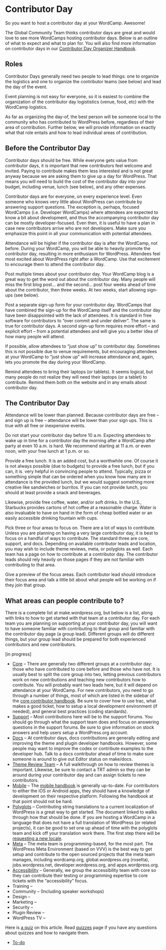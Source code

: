 # Contributor Day

So you want to host a contributor day at your WordCamp. Awesome!

The Global Community Team thinks contributor days are great and would love to see more WordCamps hosting contributor days. Below is an outline of what to expect and what to plan for. You will also find more information on contributor days in our [Contributor Day Organizer Handbook](https://make.wordpress.org/community/handbook/contributor-day/).

## Roles

Contributor Days generally need two people to lead things: one to organize the logistics and one to organize the contributor teams (see below) and lead the day of the event.

Event planning is not easy for everyone, so it is easiest to combine the organization of the contributor day logististics (venue, food, etc) with the WordCamp logistics.

As far as organizing the day-of, the best person will be someone local to the community who has contributed to WordPress before, regardless of their area of contribution. Further below, we will provide information on exactly what that role entails and how to lead individual areas of contribution.

## Before the Contributor Day

Contributor days should be free. While everyone gets value from contributor days, it is important that new contributors feel welcome and invited. Paying to contribute makes them less interested and is not great anyway because we are asking them to give up a day for WordPress. That means you will need to build the cost of the contributor day into your budget, including venue, lunch (see below), and any other expenses.

Contributor days are for everyone, on every experience level. Even someone who knows very little about WordPress can contribute by answering support questions. The exception is, perhaps, focused WordCamps (i.e. Developer WordCamps) where attendees are expected to know a bit about development, and thus the accompanying contributor day can be mostly developer-focused. Even then, it is useful to have a plan in case new contributors arrive who are not developers. Make sure you emphasize this point in all your communication with potential attendees.

Attendance will be higher if the contributor day is after the WordCamp, not before. During your WordCamp, you will be able to heavily promote the contributor day, resulting in more enthusiasm for WordPress. Attendees feel most excited about WordPress right after a WordCamp. Use that excitement to encourage them to attend the contributor day.

Post multiple times about your contributor day. Your WordCamp blog is a great way to get the word out about the contributor day. Many people will miss the first blog post… and the second… post four weeks ahead of time about the contributor, then three weeks. At two weeks, start allowing sign-ups (see below).

Post a separate sign-up form for your contributor day. WordCamps that have combined the sign-up for the WordCamp itself and the contributor day have been disappointed with the lack of attendees. It is standard in free software for contributors to “over commit and under deliver”. The same is true for contributor days. A second sign-up form requires more effort – and explicit effort – from a potential attendees and will give you a better idea of how many people will attend.

If possible, allow attendees to “just show up” to contributor day. Sometimes this is not possible due to venue requirements, but encouraging attendees at your WordCamp to “just show up” will increase attendance and, again, lets you promote the day during your WordCamp.

Remind attendees to bring their laptops (or tablets). It seems logical, but many people do not realize they will need their laptops (or a tablet) to contribute. Remind them both on the website and in any emails about contributor day.

## The Contributor Day

Attendance will be lower than planned. Because contributor days are free – and sign up is free – attendance will be lower than your sign ups. This is true with all free or inexpensive events.

Do not start your contributor day before 10 a.m. Expecting attendees to wake up in time for a contributor day the morning after a WordCamp after party at even 10 a.m. is hard. We recommend starting at 11 a.m. or even noon, with your free lunch at 1 p.m. or so.

Provide a free lunch. It is an added cost, but a worthwhile one. Of course it is not always possible (due to budgets) to provide a free lunch, but if you can, it is  very helpful in convincing people to attend. Typically, pizza or something simple that can be ordered when you know how many are in attendance is the provided lunch, but we would suggest something more creative like sandwiches or burritos. If you can not provide lunch, you should at least provide a snack and beverages.

Likewise, provide free coffee, water, and/or soft drinks. In the U.S., Starbucks provides cartons of hot coffee at a reasonable charge. Water is also invaluable to have on hand in the form of cheap bottled water or an easily accessible drinking fountain with cups.

Pick three or four areas to focus on. There are a lot of ways to contribute. Unless you are planning on having a very large contributor day, it is best to focus on a handful of ways to contribute. The standard three are core, support, and docs. Depending on available contributor leads and location, you may wish to include theme reviews, meta, or polyglots as well. Each team has a page on how to contribute at a contributor day. The contributor leads should rely heavily on those pages if they are not familiar with contributing to that area.

Give a preview of the focus areas. Each contributor lead should introduce their focus area and talk a little bit about what people will be working on if they join that group.

## What areas can people contribute to?

There is a complete list at make.wordpress.org, but below is a list, along with links to how to get started with that team at a contributor day. For each team you are planning on supporting at your contributor day, you will want to have someone familiar with contributing to that group and familiar with the contributor day page (a group lead). Different groups will do different things, but your group lead should be prepared for both experienced contributors and new contributors.

\[in progress\]

*   [Core](https://make.wordpress.org/core/handbook/about/getting-started-at-a-contributor-day/) – There are generally two different groups at a contributor day: those who have contributed to core before and those who have not. It is usually best to split the core group into two, letting previous contributors work on new contributions and teaching new contributors how to contribute. You will probably want two leads here, but it will depend on attendance at your WordCamp. For new contributors, you need to go through a number of things, most of which are listed in the sidebar of the [core contributor handbook](https://make.wordpress.org/core/handbook/). Be sure to cover how to use trac, what makes a good ticket, how to setup a local development environment (if needed), and general best practices (coding standards).
*   [Support](https://make.wordpress.org/support/handbook/getting-started/getting-started-at-a-contributor-day/) – Most contributions here will be to the support forums. You should go through what the support team does and focus on answering questions in the support forums. Be sure to give information on stock answers and help users setup a WordPress.org account.
*   [Docs](https://make.wordpress.org/docs/handbook/about-the-docs-team/get-involved/getting-started-at-a-contributor-day/) – At contributor days, docs contributions are generally editing and improving the theme and plugin developer handbooks. However, some people may want to improve the codex or contribute examples to the developer hub. Talk to a docs contributor ahead of time to make sure someone is around to give out Editor status on make/docs.
*   [Theme Review Team](https://make.wordpress.org/themes/handbook/get-involved/getting-started-at-a-contribution-day/) – A full walkthrough on how to review themes is important. Likewise, be sure to contact a TRT admin so they can be around during your contributor day and can assign tickets to new contributors.
*   [Mobile](https://make.wordpress.org/mobile/handbook/general-guides/getting-started-at-a-contributor-day/) – The [mobile handbook](https://make.wordpress.org/mobile/handbook/) is generally up-to-date. For contributors to either the iOS or Android apps, they should have a knowledge of development on their respective platform. Following the handbook at that point should not be hard.
*   [Polyglots](https://make.wordpress.org/polyglots/handbook/about/get-involved/getting-started-at-a-contributor-day/) – Contributing string translations to a current localization of WordPress is a great way to get started. The document linked to walks through how that should be done. If you are hosting a WordCamp in a language that does not have a full translation of WordPress (or related projects), it can be good to set one up ahead of time with the polyglots team and kick off your translation work there. The first step there will be [requesting a new locale](https://make.wordpress.org/polyglots/handbook/translating/requesting-a-new-locale/).
*   [Meta](https://make.wordpress.org/meta/handbook/about/contributor-day/) – The meta team is programming-based, for the most part. The WordPress Meta Environment (based on VVV) is the best way to get setup and contribute to the open sourced projects that the meta team manages, including wordcamp.org, global.wordpress.org (rosetta), jobs.wordpress.net, developer.wordpress.org, and apps.wordpress.org.
*   [Accessibility](https://make.wordpress.org/accessibility/handbook/about/getting-started-at-a-contributor-day/) – Generally, we group the accessibility team with core so they can contribute their testing or programming expertise to core tickets with the “accessibility” focus.
*   Training –
*   Community – (Including speaker workshops)
*   Design –
*   Marketing –
*   Security –
*   Plugin Review –
*   WordPress TV –

Here is [a quiz](https://wordpress.org/contributor-training/quiz/planning-a-contributor-day/) on this article. Read [quizzes](https://make.wordpress.org/community/handbook/wordcamp-organizer/quizzes/) page if you have any questions about quizzes and how to navigate them.

*   [To-do](# "To-do")
